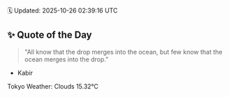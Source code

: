 🗓️ Updated: 2025-10-26 02:39:16 UTC

## ✨ Quote of the Day

> "All know that the drop merges into the ocean, but few know that the ocean merges into the drop."

- Kabir

Tokyo Weather: Clouds 15.32°C
